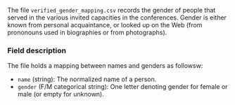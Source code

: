 The file `verified_gender_mapping.csv` records the gender of people that served in the various invited capacities in the conferences. Gender is either known from personal acquaintance, or looked up on the Web (from prononouns used in biographies or from photographs).

### Field description

The file holds a mapping between names and genders as followsw:

 * `name` (string): The normalized name of a person.
 * `gender` (F/M categorical string): One letter denoting gender for female or male (or empty for unknown).
